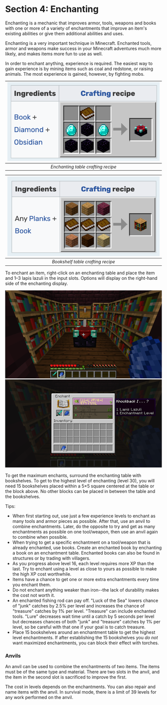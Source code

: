 # Section 4: Enchanting

Enchanting is a mechanic that improves armor, tools, weapons and books with one or more of a variety of enchantments that improve an item's existing abilities or give them additional abilities and uses.

Enchanting is a very important technique in Minecraft. Enchanted tools, armor and weapons make success in your Minecraft adventures much more likely, and makes items more fun to use as well.

In order to enchant anything, experience is required. The easiest way to gain experience is by mining items such as coal and redstone, or raising animals. The most experience is gained, however, by fighting mobs.

| ![Enchanting table crafting recipe](images/enchanting-table-recipe.png) | 
|:--:| 
| *Enchanting table crafting recipe* |

| ![Bookshelf table crafting recipe](images/bookshelf-recipe.png) | 
|:--:| 
| *Bookshelf table crafting recipe* |

To enchant an item, right-click on an enchanting table and place the item and 1–3 lapis lazuli in the input slots. Options will display on the right-hand side of the enchanting display.

<img src="images/enchantment-table.png">

<img src="images/enchanting-gui.png">

To get the maximum enchants, surround the enchanting table with bookshelves. To get to the highest level of enchanting (level 30), you will need 15 bookshelves placed within a 5×5 square centered at the table or the block above. No other blocks can be placed in between the table and the bookshelves.

Tips:

* When first starting out, use just a few experience levels to enchant as many tools and armor pieces as possible. After that, use an anvil to combine enchantments. Later, do the opposite to try and get as many enchantments as possible on one tool/weapon, then  use an anvil again to combine when possible.
* When trying to get a specific enchantment on a tool/weapon that is already enchanted, use books. Create an enchanted book by enchanting a book on an enchantment table. Enchanted books can also be found in structures or by trading with villagers.
* As you progress above level 16, each level requires more XP than the last. Try to enchant using a level as close to yours as possible to make the high XP cost worthwhile.
* Items have a chance to get one or more extra enchantments every time you enchant them.
* Do not enchant anything weaker than iron--the lack of durability makes the cost not worth it.
* An enchanted fishing rod can pay off. "Luck of the Sea" lowers chance of "junk" catches by 2.5% per level and increases the chance of "treasure" catches by 1% per level. "Treasure" can include enchanted tools. "Lure" decreases wait time until a catch by 5 seconds per level but decreases chances of both "junk" and "treasure" catches by 1% per level, so be careful with that one if your goal is to catch treasure.
* Place 15 bookshelves around an enchantment table to get the highest level enchantments. If after establishing the 15 bookshelves you _do not_ want maximized enchantments, you can block their effect with torches.

### Anvils

An anvil can be used to combine the enchantments of two items. The items must be of the same type and material. There are two slots in the anvil, and the item in the second slot is sacrificed to improve the first.

The cost in levels depends on the enchantments. You can also repair and name items with the anvil. In survival mode, there is a limit of 39 levels for any work performed on the anvil.
